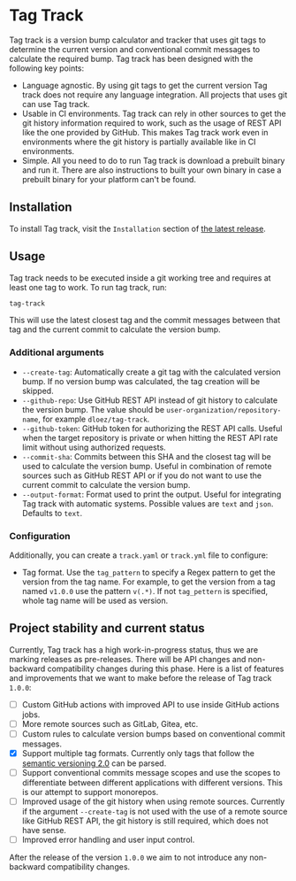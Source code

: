 # Tag Track
Tag track is a version bump calculator and tracker that uses git tags to determine the current version and conventional commit messages to calculate the required bump.
Tag track has been designed with the following key points:
- Language agnostic. By using git tags to get the current version Tag track does not require any language integration. All projects that uses git can use Tag track.
- Usable in CI environments. Tag track can rely in other sources to get the git history information required to work, such as the usage of REST API like the one provided by GitHub. This makes Tag track work even in environments where the git history is partially available like in CI environments.
- Simple. All you need to do to run Tag track is download a prebuilt binary and run it. There are also instructions to built your own binary in case a prebuilt binary for your platform can't be found.

## Installation
To install Tag track, visit the `Installation` section of [the latest release](https://github.com/dloez/tag-track/releases/latest).

## Usage
Tag track needs to be executed inside a git working tree and requires at least one tag to work. To run tag track, run:
```sh
tag-track
```
This will use the latest closest tag and the commit messages between that tag and the current commit to calculate the version bump.

### Additional arguments
- `--create-tag`: Automatically create a git tag with the calculated version bump. If no version bump was calculated, the tag creation will be skipped.
- `--github-repo`: Use GitHub REST API instead of git history to calculate the version bump. The value should be `user-organization/repository-name`, for example `dloez/tag-track`.
- `--github-token`: GitHub token for authorizing the REST API calls. Useful when the target repository is private or when hitting the REST API rate limit without using authorized requests.
- `--commit-sha`: Commits between this SHA and the closest tag will be used to calculate the version bump. Useful in combination of remote sources such as GitHub REST API or if you do not want to use the current commit to calculate the version bump.
- `--output-format`: Format used to print the output. Useful for integrating Tag track with automatic systems. Possible values are `text` and `json`. Defaults to `text`.

### Configuration
Additionally, you can create a `track.yaml` or `track.yml` file to configure:

- Tag format. Use the `tag_pattern` to specify a Regex pattern to get the version from the tag name. For example, to get the version from a tag named `v1.0.0` use the pattern `v(.*)`. If not `tag_pettern` is specified, whole tag name will be used as version.

## Project stability and current status
Currently, Tag track has a high work-in-progress status, thus we are marking releases as pre-releases. There will be API changes and non-backward compatibility changes during this phase. Here is a list of features and improvements that we want to make before the release of Tag track `1.0.0`:

- [ ] Custom GitHub actions with improved API to use inside GitHub actions jobs.
- [ ] More remote sources such as GitLab, Gitea, etc.
- [ ] Custom rules to calculate version bumps based on conventional commit messages.
- [x] Support multiple tag formats. Currently only tags that follow the [semantic versioning 2.0](https://semver.org/) can be parsed.
- [ ] Support conventional commits message scopes and use the scopes to differentiate between different applications with different versions. This is our attempt to support monorepos.
- [ ] Improved usage of the git history when using remote sources. Currently if the argument `--create-tag` is not used with the use of a remote source like GitHub REST API, the git history is still required, which does not have sense.
- [ ] Improved error handling and user input control.

After the release of the version `1.0.0` we aim to not introduce any non-backward compatibility changes.
